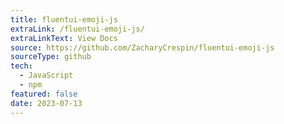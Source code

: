 ```yaml
---
title: fluentui-emoji-js
extraLink: /fluentui-emoji-js/
extraLinkText: View Docs
source: https://github.com/ZacharyCrespin/fluentui-emoji-js
sourceType: github
tech:
  - JavaScript
  - npm
featured: false
date: 2023-07-13
---
```

